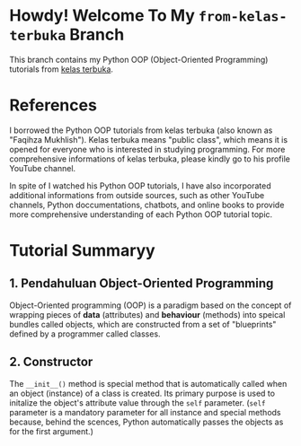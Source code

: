 # Howdy! Welcome To My `from-kelas-terbuka` Branch

This branch contains my Python OOP (Object-Oriented Programming) tutorials from [kelas terbuka](www.youtube.com/@KelasTerbuka). 

# References

I borrowed the Python OOP tutorials from kelas terbuka (also known as "Faqihza Mukhlish"). Kelas terbuka means "public class", which means it is opened for everyone who is interested in studying programming. For more comprehensive informations of kelas terbuka, please kindly go to his profile YouTube channel.

In spite of I watched his Python OOP tutorials, I have also incorporated additional informations from outside sources, such as other YouTube channels, Python doccumentations, chatbots, and online books to provide more comprehensive understanding of each Python OOP tutorial topic.

# Tutorial Summaryy

## 1. Pendahuluan Object-Oriented Programming

Object-Oriented programming (OOP) is a paradigm based on the concept of wrapping pieces of **data** (attributes) and **behaviour** (methods) into speical bundles called objects, which are constructed from a set of "blueprints" defined by a programmer called classes.

## 2. Constructor

The `__init__()` method is special method that is automatically called when an object (instance) of a class is created. Its primary purpose is used to initalize the object's attribute value through the `self` parameter. (`self` parameter is a mandatory parameter for all instance and special methods because, behind the scences, Python automatically passes the objects as for the first argument.)
